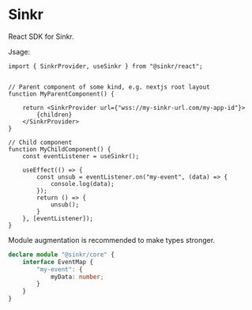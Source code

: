 # Sinkr

React SDK for Sinkr.

Jsage:
```tsx
import { SinkrProvider, useSinkr } from "@sinkr/react";


// Parent component of some kind, e.g. nextjs root layout
function MyParentComponent() {

    return <SinkrProvider url={"wss://my-sinkr-url.com/my-app-id"}>
        {children}
    </SinkrProvider>
}

// Child component
function MyChildComponent() {
    const eventListener = useSinkr();

    useEffect(() => {
        const unsub = eventListener.on("my-event", (data) => {
            console.log(data);
        });
        return () => {
            unsub();
        }
    }, [eventListener]);
}

```


Module augmentation is recommended to make types stronger.

```ts
declare module "@sinkr/core" {
    interface EventMap {
        "my-event": {
            myData: number;
        }
    }
}
```
